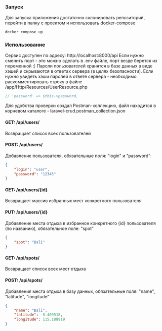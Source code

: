 ### Запуск
Для запуска приложения достаточно склонировать репозиторий, перейти в папку с проектом и использовать docker-compose
```bash
docker compose up
```
### Использование
Сервис доступен по адресу: http://localhost:8000/api
Если нужно сменить порт - это можно сделать в .env файле, порт везде берется из переменной :)
Пароли пользователей хранятся в базе данных в виде хэшей и скрываются в ответах сервера (в целях безопасности).
Если нужно увидеть хэши паролей в ответе сервера - необходимо раскомментировать строку в файле
/app/Http/Resources/UserResource.php

```php
// 'password' => $this->password,
```

Для удобства проверки создал Postman-коллекцию, файл находится в корневом каталоге - laravel-crud.postman_collection.json

#### GET: /api/users/
Возвращает список всех пользователей

#### POST: /api/users/
Добавление пользователя, обязательные поля: "login" и "password":
```json
{
    "login": "user",
    "password": "12345"
}
```

#### GET: /api/users/{id}
Возвращает массив избранных мест конкретного пользователя

#### PUT: /api/users/{id}
Добавление места отдыха в избранное конкретного {id} пользователя (по названию), обязательное поле: "spot"
```json
{
    "spot": "Bali"
}
```

#### GET: /api/spots/
Возвращает список всех мест отдыха

#### POST: /api/spots/
Добавления места отдыха в базу данных, обязательные поля: "name", "latitude", "longitude"
```json
{
    "name": "Bali",
    "latitude": -8.409518,
    "longitude": 115.188919
}
```
